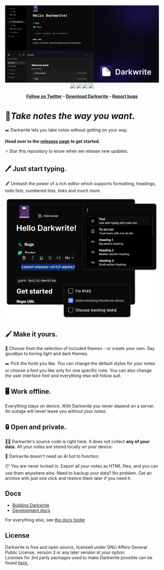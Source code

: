 <p align="center">
    <img src="res/cover.png"/>
    <img src="https://img.shields.io/github/actions/workflow/status/astudentinearth/darkwrite/test-unit.yml?label=tests&style=for-the-badge"/>
    <img src="https://img.shields.io/github/license/astudentinearth/darkwrite?style=for-the-badge"/>
    <img src="https://img.shields.io/github/stars/astudentinearth/darkwrite?color=yellow&style=for-the-badge"/>
    <img src="https://img.shields.io/github/v/tag/astudentinearth/darkwrite?style=for-the-badge"/>
</p>
<strong>
<p align="center">
    <a href="https://twitter.com/codingwithburak">Follow on Twitter</a> -
    <a href="https://github.com/astudentinearth/darkwrite/releases">Download Darkwrite</a> -
    <a href="https://github.com/astudentinearth/darkwrite/issues">Report bugs</a>
</p>
</strong>

# 📓*Take notes the way you want.*

✒️ Darkwrite lets you take notes without getting on your way.

**Head over to the [releases page](https://github.com/astudentinearth/darkwrite/releases) to get started.**

⭐ Star this repository to know when we release new updates.

## 🖊️ Just start typing.

🖋️ Unleash the power of a rich editor which supports formatting, headings, todo lists, numbered lists, links and much more.

![Darkwrite's Editor](res/Editor.png)

## 🖌️ Make it yours.

🎨 Choose from the selection of included themes - or create your own. Say goodbye to boring light and dark themes.

✒️ Pick the fonts you like. You can change the default styles for your notes or choose a font you like only for one specific note. You can also change the user interface font and everything else will follow suit.

## 🖥️ Work offline.

Everything stays on device. With Darkwrite you never depend on a server. An outage will never leave you without your notes.

## 🔒 Open and private.

👨‍💻 Darkwrite's source code is right here. It does not collect **any of your data.** All your notes are stored locally on your device.

🤖 Darkwrite doesn't need an AI bot to function.

📦 You are never locked in. Export all your notes as HTML files, and you can use them anywhere else. Need to backup your data? No problem. Get an archive with just one click and restore them later if you need it.

## Docs

- [Building Darkwrite](docs/BUILDING.md)
- [Development docs](docs/DEVELOPMENT.md)

For everything else, see [the docs folder](docs)

## License

Darkwrite is free and open source, licensed under GNU Affero General Public License, version 3 or any later version at your option.  
Licenses for 3rd party packages used to make Darkwrite possible can be found [here.](https://github.com/astudentinearth/darkwrite/blob/dev/packages/app-desktop/THIRDPARTY.txt)
